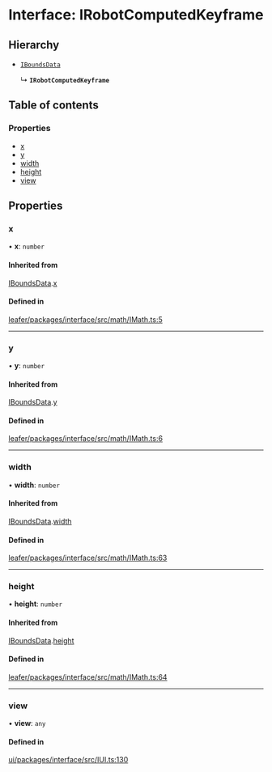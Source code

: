 # Interface: IRobotComputedKeyframe

## Hierarchy

- [`IBoundsData`](IBoundsData.md)

  ↳ **`IRobotComputedKeyframe`**

## Table of contents

### Properties

- [x](IRobotComputedKeyframe.md#x)
- [y](IRobotComputedKeyframe.md#y)
- [width](IRobotComputedKeyframe.md#width)
- [height](IRobotComputedKeyframe.md#height)
- [view](IRobotComputedKeyframe.md#view)

## Properties

### x

• **x**: `number`

#### Inherited from

[IBoundsData](IBoundsData.md).[x](IBoundsData.md#x)

#### Defined in

[leafer/packages/interface/src/math/IMath.ts:5](https://github.com/leaferjs/leafer/blob/c7e50b8/packages/interface/src/math/IMath.ts#L5)

___

### y

• **y**: `number`

#### Inherited from

[IBoundsData](IBoundsData.md).[y](IBoundsData.md#y)

#### Defined in

[leafer/packages/interface/src/math/IMath.ts:6](https://github.com/leaferjs/leafer/blob/c7e50b8/packages/interface/src/math/IMath.ts#L6)

___

### width

• **width**: `number`

#### Inherited from

[IBoundsData](IBoundsData.md).[width](IBoundsData.md#width)

#### Defined in

[leafer/packages/interface/src/math/IMath.ts:63](https://github.com/leaferjs/leafer/blob/c7e50b8/packages/interface/src/math/IMath.ts#L63)

___

### height

• **height**: `number`

#### Inherited from

[IBoundsData](IBoundsData.md).[height](IBoundsData.md#height)

#### Defined in

[leafer/packages/interface/src/math/IMath.ts:64](https://github.com/leaferjs/leafer/blob/c7e50b8/packages/interface/src/math/IMath.ts#L64)

___

### view

• **view**: `any`

#### Defined in

[ui/packages/interface/src/IUI.ts:130](https://github.com/leaferjs/leafer-ui/blob/d5b15f5/packages/interface/src/IUI.ts#L130)
